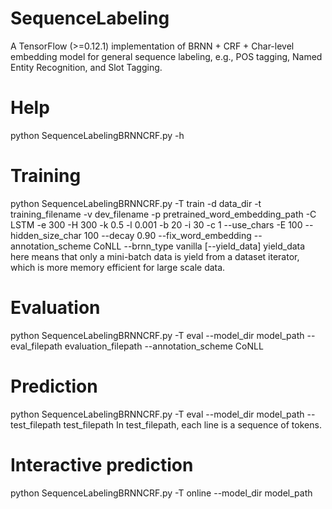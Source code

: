 # SequenceLabeling
A TensorFlow (>=0.12.1) implementation of BRNN + CRF + Char-level embedding model for general sequence labeling, e.g., POS tagging, Named Entity Recognition, and Slot Tagging.

# Help
python SequenceLabelingBRNNCRF.py -h

# Training
python SequenceLabelingBRNNCRF.py -T train -d data_dir -t training_filename -v dev_filename -p pretrained_word_embedding_path -C LSTM -e 300 -H 300 -k 0.5 -l 0.001 -b 20 -i 30 -c 1 --use_chars -E 100 --hidden_size_char 100 --decay 0.90 --fix_word_embedding --annotation_scheme CoNLL --brnn_type vanilla [--yield_data]
yield_data here means that only a mini-batch data is yield from a dataset iterator, which is more memory efficient for large scale data.

# Evaluation
python SequenceLabelingBRNNCRF.py -T eval --model_dir model_path --eval_filepath evaluation_filepath --annotation_scheme CoNLL

# Prediction
python SequenceLabelingBRNNCRF.py -T eval --model_dir model_path --test_filepath test_filepath
In test_filepath, each line is a sequence of tokens. 

# Interactive prediction
python SequenceLabelingBRNNCRF.py -T online --model_dir model_path
